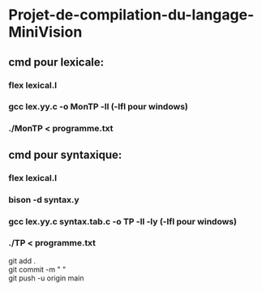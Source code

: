 # Projet-de-compilation-du-langage-MiniVision
## cmd pour lexicale: 
### flex lexical.l           
### gcc lex.yy.c -o MonTP -ll (-lfl pour windows)
### ./MonTP < programme.txt 
## cmd pour syntaxique: 
### flex lexical.l    
### bison -d syntax.y        
### gcc lex.yy.c syntax.tab.c -o TP -ll -ly (-lfl pour windows)
### ./TP < programme.txt 
git add .  
git commit -m " "  
git push -u origin main
